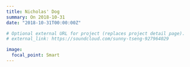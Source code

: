 ```yaml
---
title: Nicholas' Dog
summary: On 2018-10-31
date: "2018-10-31T00:00:00Z"

# Optional external URL for project (replaces project detail page).
# external_link: https://soundcloud.com/sunny-tseng-927964029

image:
  focal_point: Smart
---
```

